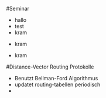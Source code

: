 #Seminar
- hallo
- test
- kram
+ kram
* kram



#Distance-Vector Routing Protokolle
- Benutzt Bellman-Ford Algorithmus
- updatet routing-tabellen periodisch
- 

